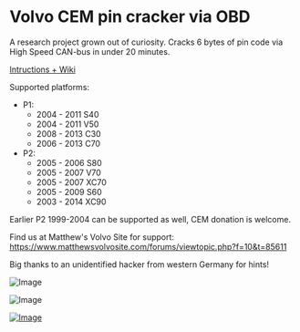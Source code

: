 # Volvo CEM pin cracker via OBD

A research project grown out of curiosity. Cracks 6 bytes of pin code via High Speed CAN-bus in under 20 minutes.

[Intructions + Wiki](https://github.com/vtl/volvo-cem-cracker/wiki)

Supported platforms:

* P1:
  * 2004 - 2011 S40
  * 2004 - 2011 V50
  * 2008 - 2013 C30
  * 2006 - 2013 C70
* P2:
  * 2005 - 2006 S80
  * 2005 - 2007 V70
  * 2005 - 2007 XC70
  * 2005 - 2009 S60
  * 2003 - 2014 XC90

Earlier P2 1999-2004 can be supported as well, CEM donation is welcome.

Find us at Matthew's Volvo Site for support: https://www.matthewsvolvosite.com/forums/viewtopic.php?f=10&t=85611

Big thanks to an unidentified hacker from western Germany for hints!

![Image](doc/schematic.png)

![Image](doc/pin.png)

[![Image](http://img.youtube.com/vi/w8GS_1SFgeg/0.jpg)](http://www.youtube.com/watch?v=w8GS_1SFgeg "Cracking CEM pin in about 10 minutes")
